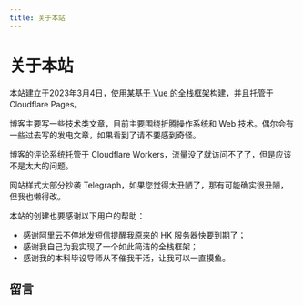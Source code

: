 ```yaml
---
title: 关于本站
---
```


# 关于本站

<vue-metadata author="swwind" time="2023-3-4" :outdate="false"></vue-metadata>

本站建立于2023年3月4日，使用[某基于 Vue 的全栈框架][blitz]构建，并且托管于 Cloudflare Pages。

博客主要写一些技术类文章，目前主要围绕折腾操作系统和 Web 技术。偶尔会有一些过去写的发电文章，如果看到了请不要感到奇怪。

博客的评论系统托管于 Cloudflare Workers，流量没了就访问不了了，但是应该不是太大的问题。

网站样式大部分抄袭 Telegraph，如果您觉得太丑陋了，那有可能确实很丑陋，但我也懒得改。

本站的创建也要感谢以下用户的帮助：

- 感谢阿里云不停地发短信提醒我原来的 HK 服务器快要到期了；
- 感谢我自己为我实现了一个如此简洁的全栈框架；
- 感谢我的本科毕设导师从不催我干活，让我可以一直摸鱼。

[blitz]: https://github.com/biliblitz/blitz

## 留言

<vue-reactions path="about"></vue-reactions>
